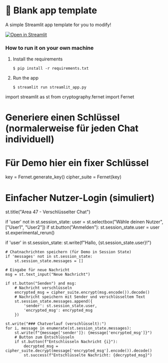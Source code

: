 # 🎈 Blank app template

A simple Streamlit app template for you to modify!

[![Open in Streamlit](https://static.streamlit.io/badges/streamlit_badge_black_white.svg)](https://blank-app-template.streamlit.app/)

### How to run it on your own machine

1. Install the requirements

   ```
   $ pip install -r requirements.txt
   ```

2. Run the app

   ```
   $ streamlit run streamlit_app.py
   ```
import streamlit as st
from cryptography.fernet import Fernet

# Generiere einen Schlüssel (normalerweise für jeden Chat individuell)
# Für Demo hier ein fixer Schlüssel
key = Fernet.generate_key()
cipher_suite = Fernet(key)

# Einfacher Nutzer-Login (simuliert)
st.title("Area 47 - Verschlüsselter Chat")

if 'user' not in st.session_state:
    user = st.selectbox("Wähle deinen Nutzer", ["User1", "User2"])
    if st.button("Anmelden"):
        st.session_state.user = user
        st.experimental_rerun()

if 'user' in st.session_state:
    st.write(f"Hallo, {st.session_state.user}!")

    # Chatnachrichten speichern (für Demo in Session State)
    if 'messages' not in st.session_state:
        st.session_state.messages = []

    # Eingabe für neue Nachricht
    msg = st.text_input("Neue Nachricht")

    if st.button("Senden") and msg:
        # Nachricht verschlüsseln
        encrypted_msg = cipher_suite.encrypt(msg.encode()).decode()
        # Nachricht speichern mit Sender und verschlüsseltem Text
        st.session_state.messages.append({
            'sender': st.session_state.user,
            'encrypted_msg': encrypted_msg
        })

    st.write("### Chatverlauf (verschlüsselt):")
    for i, message in enumerate(st.session_state.messages):
        st.write(f"{message['sender']}: {message['encrypted_msg']}")
        # Button zum Entschlüsseln
        if st.button(f"Entschlüsseln Nachricht {i}"):
            decrypted_msg = cipher_suite.decrypt(message['encrypted_msg'].encode()).decode()
            st.success(f"Entschlüsselte Nachricht: {decrypted_msg}")